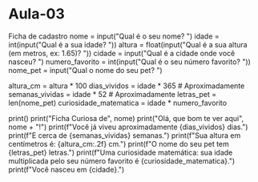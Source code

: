# Aula-03
Ficha de cadastro
nome = input("Qual é o seu nome? ")
idade = int(input("Qual é a sua idade? "))
altura = float(input("Qual é a sua altura (em metros, ex: 1.65)? "))
cidade = input("Qual é a cidade onde você nasceu? ")
numero_favorito = int(input("Qual é o seu número favorito? "))
nome_pet = input("Qual o nome do seu pet? ")


altura_cm = altura * 100
dias_vividos = idade * 365  # Aproximadamente
semanas_vividas = idade * 52  # Aproximadamente
letras_pet = len(nome_pet)
curiosidade_matematica = idade * numero_favorito


print()
print("Ficha Curiosa de", nome)
print("Olá, que bom te ver aqui", nome + "!")
print(f"Você já viveu aproximadamente {dias_vividos} dias.")
print(f"E cerca de {semanas_vividas} semanas.")
print(f"Sua altura em centímetros é: {altura_cm:.2f} cm.")
print(f"O nome do seu pet tem {letras_pet} letras.")
print(f"Uma curiosidade matemática: sua idade multiplicada pelo seu número favorito é {curiosidade_matematica}.")
print(f"Você nasceu em {cidade}.")
